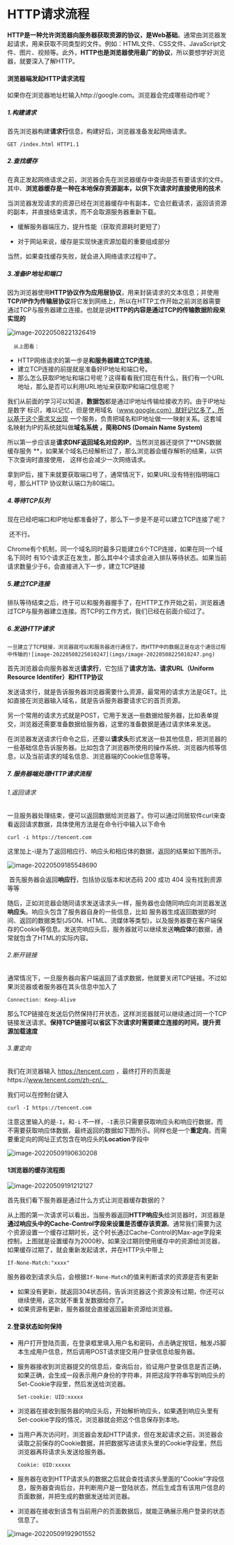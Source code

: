 # HTTP请求流程

**HTTP是一种允许浏览器向服务器获取资源的协议，是Web基础**。通常由浏览器发起请求，用来获取不同类型的文件。例如：HTML文件、CSS文件、JavaScript文件、图片、视频等。此外，**HTTP也是浏览器使用最广的协议**，所以要想学好浏览器，就要深入了解HTTP。

#### 浏览器端发起HTTP请求流程

如果你在浏览器地址栏输入http://google.com。浏览器会完成哪些动作呢？

 ##### 1.构建请求

   首先浏览器构建**请求行**信息，构建好后，浏览器准备发起网络请求。

   ```
   GET /index.html HTTP1.1
   ```

 ##### 2.查找缓存

   在真正发起网络请求之前，浏览器会先在浏览器缓存中查询是否有要请求的文件。其中、**浏览器缓存是一种在本地保存资源副本，以供下次请求时直接使用的技术**

   当浏览器发现请求的资源已经在浏览器缓存中有副本，它会拦截请求，返回该资源的副本，并直接结束请求，而不会取源服务器重新下载。

   - 缓解服务器端压力，提升性能（获取资源耗时更短了）

   - 对于网站来说，缓存是实现快速资源加载的重要组成部分

   当然，如果查找缓存失败，就会进入网络请求过程中了。

 ##### 3.准备IP地址和端口

   因为浏览器使用**HTTP协议作为应用层协议**，用来封装请求的文本信息；并使用**TCP/IP作为传输层协议**将它发到网络上，所以在HTTP工作开始之前浏览器需要通过TCP与服务器建立连接。也就是说**HTTP的内容是通过TCP的传输数据阶段来实现的**

   ![image-20220508221326419](imgs/image-20220508221326419.png)

      从上图看：

   -  HTTP网络请求的第一步是**和服务器建立TCP连接**。
   - 建立TCP连接的前提就是准备好IP地址和端口号。
   -  那么怎么获取IP地址和端口号呢？这得看看我们现在有什么，我们有一个URL地址，那么是否可以利用URL地址来获取IP和端口信息呢？

   我们从前面的学习可以知道，**数据包**都是通过IP地址传输给接收方的。由于IP地址是数字    标识，难以记忆，但是使用域名（www.google.com）就好记忆多了，所以基于这个需求又出现    一个服务，负责把域名和IP地址做一一映射关系。这套域名映射为IP的系统就叫做**域名系统    **，简称**DNS (Domain Name System)**

   所以第一步应该是**请求DNF返回域名对应的IP**。当然浏览器还提供了**DNS数据缓存服务    **，如果某个域名已经解析过了，那么浏览器会缓存解析的结果，以供下次查询时直接使用，    这样也会减少一次网络请求。

   拿到IP后，接下来就要获取端口号了，通常情况下，如果URL没有特别指明端口号，那么HTTP    协议默认端口为80端口。

 ##### 4.等待TCP队列  

​      现在已经吧端口和IP地址都准备好了，那么下一步是不是可以建立TCP连接了呢？

​      还不行。

​      Chrome有个机制，同一个域名同时最多只能建立6个TCP连接，如果在同一个域名下同时 有10个请求正在发生，那么其中4个请求会进入排队等待状态。如果当前请求数量少于6，会直接进入下一步，建立TCP链接

 ##### 5.建立TCP连接

   排队等待结束之后，终于可以和服务器握手了，在HTTP工作开始之前，浏览器通过TCP与服务器建立连接。而TCP的工作方式，我们已经在前面介绍过了。

 #####    6.发送HTTP请求

    一旦建立了TCP链接，浏览器就可以和服务器进行通信了。而HTTP中的数据正是在这个通信过程中传输的![image-20220508225010247](imgs/image-20220508225010247.png)

首先浏览器会向服务器发送**请求行**，它包括了**请求方法、请求URL（Uniform Resource Identifer）和HTTP协议**

发送请求行，就是告诉服务器浏览器需要什么资源，最常用的请求方法是GET。比如直接在浏览器输入域名，就是告诉服务器要请求它的首页资源。

另一个常用的请求方式就是POST，它用于发送一些数据给服务器，比如表单提交，浏览器还需要准备数据给服务器，这里的准备数据是通过请求体来发送。

在浏览器发送请求行命令之后，还要以**请求头**形式发送一些其他信息，把浏览器的一些基础信息告诉服务器。比如包含了浏览器所使用的操作系统、浏览器内核等信息，以及当前请求的域名信息、浏览器端的Cookie信息等等。

##### 7.  服务器端处理HTTP请求流程

   ###### 1.返回请求

   一旦服务器处理结束，便可以返回数据给浏览器了。你可以通过同居软件curl来查看返回请求数据，具体使用方法是在命令行中输入以下命令

   ```
   curl -i https://tencent.com
   ```

   这里加上-i是为了返回相应行、响应头和相应体的数据，返回的结果如下图所示。

   ![image-20220509185548690](imgs/image-20220509185548690.png)

​    首先服务器会返回**响应行**，包括协议版本和状态码 200 成功 404 没有找到资源 等等

​    随后，正如浏览器会随同请求发送请求头一样，服务器也会随同响应向浏览器发送**响应头**。响应头包含了服务器自身的一些信息，比如   服务器生成返回数据的时间、返回的数据类型(JSON、HTML、流媒体等类型)，以及服务器要在客户端保存的Cookie等信息。发送完响应头后，服务器就可以继续发送**响应体**的数据，通常就包含了HTML的实际内容。

###### 2.断开链接

通常情况下，一旦服务器向客户端返回了请求数据，他就要关闭TCP链接。不过如果浏览器或者服务器在其头信息中加入了

```
Connection: Keep-Alive
```

那么TCP链接在发送后仍然保持打开状态，这样浏览器就可以继续通过同一个TCP链接发送请求。**保持TCP链接可以省区下次请求时需要建立连接的时间，提升资源加载速度**

###### 3.重定向

我们在浏览器输入 https://tencent.com ，最终打开的页面是https://www.tencent.com/zh-cn/。

我们可以在控制台键入

```
curl -I https://tencent.com
```

注意这里输入的是`-I`，和`-i` 不一样，`-I`表示只需要获取响应头和响应行数据，而不需要获取响应体数据，最终返回的数据如下图所示。同样也是一个**重定向**，而需要重定向的网址正式包含在响应头的**Location**字段中

![image-20220509190630208](imgs/image-20220509190630208.png)

#### 1浏览器的缓存流程图

![image-20220509191212127](imgs/image-20220509191212127.png)

首先我们看下服务器是通过什么方式让浏览器缓存数据的？

从上图的第一次请求可以看出，当服务器返回**HTTP响应头**给浏览器时，浏览器是**通过响应头中的Cache-Control字段来设置是否缓存该资源**。通常我们需要为这个资源设置一个缓存过期时长，这个时长通过Cache-Control的Max-age字段来控制，上图就是设置缓存为2000秒。如果没过期则使用缓存中的资源给浏览器，如果缓存过期了，就会重新发起请求，并在HTTP头中带上

```
If-None-Match:"xxxx"
```

服务器收到请求头后，会根据`If-None-Match`的值来判断请求的资源是否有更新

- 如果没有更新，就返回304状态码，告诉浏览器这个资源没有过期，你还可以继续使用，这次就不重复发数据给你了。
- 如果资源有更新，服务器就会直接返回最新资源给浏览器。

#### 2.登录状态如何保持

- 用户打开登陆页面，在登录框里填入用户名和密码，点击确定按钮，触发JS脚本生成用户信息，然后调用POST请求提交用户登录信息给服务器。

- 服务器接收到浏览器提交的信息后，查询后台，验证用户登录信息是否正确，如果正确，会生成一段表示用户身份的字符串，并把这段字符串写到响应头的Set-Cookie字段里，然后发送给浏览器。

  ```
  Set-cookie: UID:xxxxx
  ```
  
- 浏览器在接收到服务器的响应头后，开始解析响应头，如果遇到响应头里有Set-cookie字段的情况，浏览器就会把这个信息保存到本地。
  
- 当用户再次访问时，浏览器会发起HTTP请求，但在发起请求之前，浏览器会读取之前保存的Cookie数据，并把数据写进请求头里的Cookie字段里，然后浏览器再将请求头发送给服务器。

  ```
  Cookie: UID:xxxxx
  ```
  
- 服务器在收到HTTP请求头的数据之后就会查找请求头里面的"Cookie"字段信息，服务器查询后台，并判断用户是一登陆状态，然后生成含有该用户信息的页面数据，并把生成的数据发送给浏览器。
  
- 浏览器在接收到该含有当前用户的页面数据后，就能正确展示用户登录的状态信息了。

![image-20220509192901552](imgs/image-20220509192901552.png)